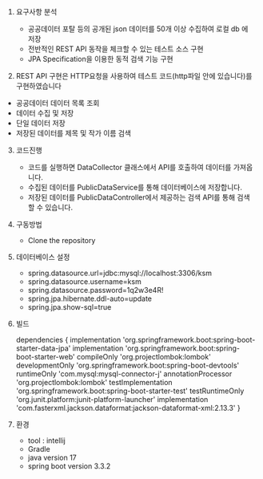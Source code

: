 1. 요구사항 분석
   - 공공데이터 포탈 등의 공개된 json 데이터를 50개 이상 수집하여 로컬 db 에 저장
   - 전반적인 REST API 동작을 체크할 수 있는 테스트 소스 구현
   - JPA Specification을 이용한 동적 검색 기능 구현
  
2.  REST API 구현은 HTTP요청을 사용하여 테스트 코드(http파일 안에 있습니다)를 구현하였습니다
   - 공공데이터 데이터 목록 조회
   - 데이터 수집 및 저장
   - 단일 데이터 저장
   - 저장된 데이터를 제목 및 작가 이름 검색

3. 코드진행
    - 코드를 실행하면 DataCollector 클래스에서 API를 호출하여 데이터를 가져옵니다.
    - 수집된 데이터를 PublicDataService를 통해 데이터베이스에 저장합니다.
    - 저장된 데이터를 PublicDataController에서 제공하는 검색 API를 통해 검색할 수 있습니다.

4. 구동방법
    - Clone the repository
  
5. 데이터베이스 설정
   - spring.datasource.url=jdbc:mysql://localhost:3306/ksm
   - spring.datasource.username=ksm
   - spring.datasource.password=1q2w3e4R!
   - spring.jpa.hibernate.ddl-auto=update
   - spring.jpa.show-sql=true
  
6. 빌드
   
   dependencies {
	implementation 'org.springframework.boot:spring-boot-starter-data-jpa'
	implementation 'org.springframework.boot:spring-boot-starter-web'
	compileOnly 'org.projectlombok:lombok'
	developmentOnly 'org.springframework.boot:spring-boot-devtools'
	runtimeOnly 'com.mysql:mysql-connector-j'
	annotationProcessor 'org.projectlombok:lombok'
	testImplementation 'org.springframework.boot:spring-boot-starter-test'
	testRuntimeOnly 'org.junit.platform:junit-platform-launcher'
	implementation 'com.fasterxml.jackson.dataformat:jackson-dataformat-xml:2.13.3'
}

7. 환경
    - tool : intellij
    - Gradle
    - java version 17
    - spring boot version 3.3.2



